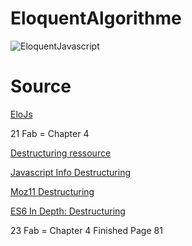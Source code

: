 # EloquentAlgorithme

![EloquentJavascript](https://eloquentjavascript.net/img/cover.jpg)

# Source

[EloJs](https://eloquentjavascript.net/code/#3.3)

21 Fab = Chapter 4


 [Destructuring ressource](http://exploringjs.com/es6/ch_destructuring.html)

 [Javascript Info Destructuring](https://javascript.info/destructuring-assignment)

 [Moz11 Destructuring ](https://developer.mozilla.org/fr/docs/Web/JavaScript/Reference/Op%C3%A9rateurs/Affecter_par_d%C3%A9composition)

 [ES6 In Depth: Destructuring](https://hacks.mozilla.org/2015/05/es6-in-depth-destructuring/)

 23 Fab = Chapter 4 Finished Page 81